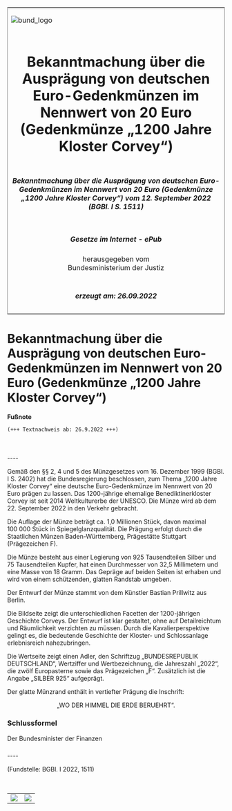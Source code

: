 <span id="DECKBLATT.html"></span>

<table border="0" frame="border" width="100%">

<tr valign="top">

<td align="left">

![bund\_logo](BfJ_2021_Web_de_de.gif)

</td>

<td align="right">

 

</td>

</tr>

<tr align="center" valign="middle">

<td colspan="2">

# Bekanntmachung über die Ausprägung von deutschen Euro-Gedenkmünzen im Nennwert von 20 Euro (Gedenkmünze „1200 Jahre Kloster Corvey“)

</td>

</tr>

<tr align="center" valign="middle">

<td colspan="2">

##### Bekanntmachung über die Ausprägung von deutschen Euro-Gedenkmünzen im Nennwert von 20 Euro (Gedenkmünze „1200 Jahre Kloster Corvey“) vom 12. September 2022 (BGBl. I S. 1511)

</td>

</tr>

<tr align="center" valign="middle">

<td colspan="2">

  
  

##### Gesetze im Internet - ePub  
  
herausgegeben vom  
Bundesministerium der Justiz

</td>

</tr>

<tr align="center" valign="bottom">

<td colspan="2">

  
  

##### erzeugt am: 26.09.2022

</td>

</tr>

</table>

<span id="BJNR151100022.html"></span>

# Bekanntmachung über die Ausprägung von deutschen Euro-Gedenkmünzen im Nennwert von 20 Euro (Gedenkmünze „1200 Jahre Kloster Corvey“)

<div>

  
**Fußnote**

<div class="jnhtml">

<div>

<div class="jurAbsatz">

  

``` 
(+++ Textnachweis ab: 26.9.2022 +++)

 
```

</div>

</div>

</div>

</div>

<span id="BJNR151100022BJNE000100000.html"></span>

###   
\----

<div>

<div class="jnhtml">

<div>

<div class="jurAbsatz">

Gemäß den §§ 2, 4 und 5 des Münzgesetzes vom 16. Dezember 1999 (BGBl. I
S. 2402) hat die Bundesregierung beschlossen, zum Thema „1200 Jahre
Kloster Corvey“ eine deutsche Euro-Gedenkmünze im Nennwert von 20 Euro
prägen zu lassen. Das 1200-jährige ehemalige Benediktinerkloster Corvey
ist seit 2014 Weltkulturerbe der UNESCO. Die Münze wird ab dem 22.
September 2022 in den Verkehr gebracht.

</div>

<div class="jurAbsatz">

Die Auflage der Münze beträgt ca. 1,0 Millionen Stück, davon maximal
100 000 Stück in Spiegelglanzqualität. Die Prägung erfolgt durch die
Staatlichen Münzen Baden-Württemberg, Prägestätte Stuttgart
(Prägezeichen F).

</div>

<div class="jurAbsatz">

Die Münze besteht aus einer Legierung von 925 Tausendteilen Silber und
75 Tausendteilen Kupfer, hat einen Durchmesser von 32,5 Millimetern und
eine Masse von 18 Gramm. Das Gepräge auf beiden Seiten ist erhaben und
wird von einem schützenden, glatten Randstab umgeben.

</div>

<div class="jurAbsatz">

Der Entwurf der Münze stammt von dem Künstler Bastian Prillwitz aus
Berlin.

</div>

<div class="jurAbsatz">

Die Bildseite zeigt die unterschiedlichen Facetten der 1200-jährigen
Geschichte Corveys. Der Entwurf ist klar gestaltet, ohne auf
Detailreichtum und Räumlichkeit verzichten zu müssen. Durch die
Kavalierperspektive gelingt es, die bedeutende Geschichte der Kloster-
und Schlossanlage erlebnisreich nahezubringen.

</div>

<div class="jurAbsatz">

Die Wertseite zeigt einen Adler, den Schriftzug „BUNDESREPUBLIK
DEUTSCHLAND“, Wertziffer und Wertbezeichnung, die Jahreszahl „2022“, die
zwölf Europasterne sowie das Prägezeichen „F“. Zusätzlich ist die Angabe
„SILBER 925“ aufgeprägt.

</div>

<div class="jurAbsatz">

Der glatte Münzrand enthält in vertiefter Prägung die Inschrift:

</div>

<div class="jurAbsatz" style="text-align:center;">

„WO DER HIMMEL DIE ERDE BERUEHRT“.

</div>

</div>

</div>

</div>

<span id="BJNR151100022BJNE000200000.html"></span>

### Schlussformel  

<div>

<div class="jnhtml">

<div>

<div class="jurAbsatz">

<span class="SP">Der Bundesminister der Finanzen</span>

</div>

</div>

</div>

</div>

<span id="BJNR151100022BJNE000300000.html"></span>

###   
\----

<div>

<div class="jnhtml">

<div>

<div class="jurAbsatz">

<div class="kommentar_Fundstelle">

(Fundstelle: BGBl. I 2022, 1511)

</div>

</div>

<div class="jurAbsatz">

 

</div>

|                                   |                                   |
| :-------------------------------: | :-------------------------------: |
| ![](bgbl1_2022_j1511-1_0010.jpeg) | ![](bgbl1_2022_j1511-1_0020.jpeg) |

</div>

</div>

</div>
